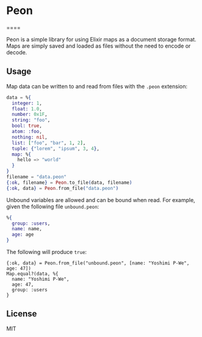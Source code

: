 # Peon
====

Peon is a simple library for using Elixir maps as a document storage format. Maps are simply saved and loaded as files without the need to encode or decode.

## Usage

Map data can be written to and read from files with the `.peon` extension:

```elixir
data = %{
  integer: 1,
  float: 1.0,
  number: 0x1F,
  string: "foo",
  bool: true,
  atom: :foo,
  nothing: nil,
  list: ["foo", "bar", 1, 2],
  tuple: {"lorem", "ipsum", 3, 4},
  map: %{
    hello => "world"
  }
}
filename = "data.peon"
{:ok, filename} = Peon.to_file(data, filename)
{:ok, data} = Peon.from_file("data.peon")

```

Unbound variables are allowed and can be bound when read. For example, given the following file `unbound.peon`:

```elixir
%{
  group: :users,
  name: name,
  age: age
}
```

The following will produce `true`:

```
{:ok, data} = Peon.from_file("unbound.peon", [name: "Yoshimi P-We", age: 47])
Map.equal?(data, %{
  name: "Yoshimi P-We",
  age: 47,
  group: :users
}
```

## License
MIT
